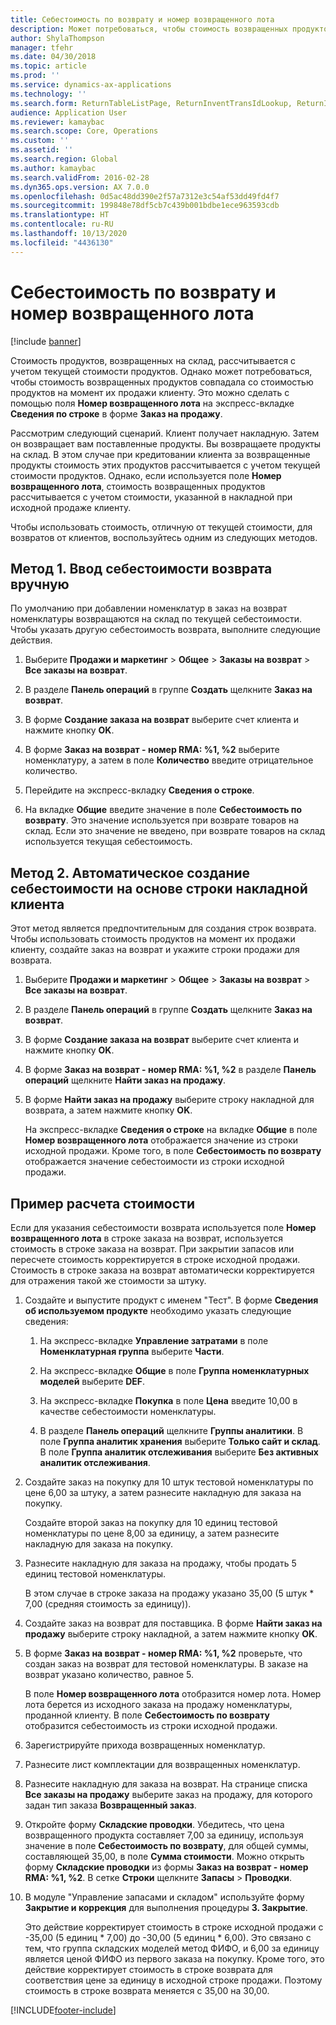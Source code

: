 ```yaml
---
title: Себестоимость по возврату и номер возвращенного лота
description: Может потребоваться, чтобы стоимость возвращенных продуктов совпадала со стоимостью продуктов на момент их продажи клиенту. Это можно сделать с помощью параметра **Номер возвращенного лота**.
author: ShylaThompson
manager: tfehr
ms.date: 04/30/2018
ms.topic: article
ms.prod: ''
ms.service: dynamics-ax-applications
ms.technology: ''
ms.search.form: ReturnTableListPage, ReturnInventTransIdLookup, ReturnItemNumLookup
audience: Application User
ms.reviewer: kamaybac
ms.search.scope: Core, Operations
ms.custom: ''
ms.assetid: ''
ms.search.region: Global
ms.author: kamaybac
ms.search.validFrom: 2016-02-28
ms.dyn365.ops.version: AX 7.0.0
ms.openlocfilehash: 0d5ac48dd390e2f57a7312e3c54af53dd49fd4f7
ms.sourcegitcommit: 199848e78df5cb7c439b001bdbe1ece963593cdb
ms.translationtype: HT
ms.contentlocale: ru-RU
ms.lasthandoff: 10/13/2020
ms.locfileid: "4436130"
---
```

# <a name="return-cost-price-and-return-lot-id"></a>Себестоимость по возврату и номер возвращенного лота        

[!include [banner](../includes/banner.md)]



Стоимость продуктов, возвращенных на склад, рассчитывается с учетом текущей стоимости продуктов. Однако может потребоваться, чтобы стоимость возвращенных продуктов совпадала со стоимостью продуктов на момент их продажи клиенту. Это можно сделать с помощью поля **Номер возвращенного лота** на экспресс-вкладке **Сведения по строке** в форме **Заказ на продажу**.

Рассмотрим следующий сценарий. Клиент получает накладную. Затем он возвращает вам поставленные продукты. Вы возвращаете продукты на склад. В этом случае при кредитовании клиента за возвращенные продукты стоимость этих продуктов рассчитывается с учетом текущей стоимости продуктов. Однако, если используется поле **Номер возвращенного лота**, стоимость возвращенных продуктов рассчитывается с учетом стоимости, указанной в накладной при исходной продаже клиенту.

Чтобы использовать стоимость, отличную от текущей стоимости, для возвратов от клиентов, воспользуйтесь одним из следующих методов.

## <a name="method-1-manually-enter-the-return-cost-price"></a>Метод 1. Ввод себестоимости возврата вручную

По умолчанию при добавлении номенклатур в заказ на возврат номенклатуры возвращаются на склад по текущей себестоимости. Чтобы указать другую себестоимость возврата, выполните следующие действия.

1.  Выберите **Продажи и маркетинг** \> **Общее** \> **Заказы на возврат** \> **Все заказы на возврат**.

2.  В разделе **Панель операций** в группе **Создать** щелкните **Заказ на возврат**.

3.  В форме **Создание заказа на возврат** выберите счет клиента и нажмите кнопку **OK**.

4.  В форме **Заказ на возврат - номер RMA: %1, %2** выберите номенклатуру, а затем в поле **Количество** введите отрицательное количество.

5.  Перейдите на экспресс-вкладку **Сведения о строке**.

6.  На вкладке **Общие** введите значение в поле **Себестоимость по возврату**. Это значение используется при возврате товаров на склад. Если это значение не введено, при возврате товаров на склад используется текущая себестоимость.

## <a name="method-2-automatically-generate-the-cost-price-based-on-the-customer-invoice-line"></a>Метод 2. Автоматическое создание себестоимости на основе строки накладной клиента

Этот метод является предпочтительным для создания строк возврата. Чтобы использовать стоимость продуктов на момент их продажи клиенту, создайте заказ на возврат и укажите строки продажи для возврата.

1.  Выберите **Продажи и маркетинг** \> **Общее** \> **Заказы на возврат** \> **Все заказы на возврат**.

2.  В разделе **Панель операций** в группе **Создать** щелкните **Заказ на возврат**.

3.  В форме **Создание заказа на возврат** выберите счет клиента и нажмите кнопку **OK**.

4.  В форме **Заказ на возврат - номер RMA: %1, %2** в разделе **Панель операций** щелкните **Найти заказ на продажу**.

5.  В форме **Найти заказ на продажу** выберите строку накладной для возврата, а затем нажмите кнопку **OK**.
    
    На экспресс-вкладке **Сведения о строке** на вкладке **Общие** в поле **Номер возвращенного лота** отображается значение из строки исходной продажи. Кроме того, в поле **Себестоимость по возврату** отображается значение себестоимости из строки исходной продажи.

## <a name="cost-calculation-example"></a>Пример расчета стоимости

Если для указания себестоимости возврата используется поле **Номер возвращенного лота** в строке заказа на возврат, используется стоимость в строке заказа на возврат. При закрытии запасов или пересчете стоимость корректируется в строке исходной продажи. Стоимость в строке заказа на возврат автоматически корректируется для отражения такой же стоимости за штуку.

1.  Создайте и выпустите продукт с именем "Тест". В форме **Сведения об используемом продукте** необходимо указать следующие сведения:
    
    1.  На экспресс-вкладке **Управление затратами** в поле **Номенклатурная группа** выберите **Части**.
    
    2.  На экспресс-вкладке **Общие** в поле **Группа номенклатурных моделей** выберите **DEF**.
    
    3.  На экспресс-вкладке **Покупка** в поле **Цена** введите 10,00 в качестве себестоимости номенклатуры.
    
    4.  В разделе **Панель операций** щелкните **Группы аналитики**. В поле **Группа аналитик хранения** выберите **Только сайт и склад**. В поле **Группа аналитик отслеживания** выберите **Без активных аналитик отслеживания**.

2.  Создайте заказ на покупку для 10 штук тестовой номенклатуры по цене 6,00 за штуку, а затем разнесите накладную для заказа на покупку.
    
    Создайте второй заказ на покупку для 10 единиц тестовой номенклатуры по цене 8,00 за единицу, а затем разнесите накладную для заказа на покупку.

3.  Разнесите накладную для заказа на продажу, чтобы продать 5 единиц тестовой номенклатуры.
    
    В этом случае в строке заказа на продажу указано 35,00 (5 штук \* 7,00 (средняя стоимость за единицу)).

4.  Создайте заказ на возврат для поставщика. В форме **Найти заказ на продажу** выберите строку накладной, а затем нажмите кнопку **OK**.

5.  В форме **Заказ на возврат - номер RMA: %1, %2** проверьте, что создан заказ на возврат для тестовой номенклатуры. В заказе на возврат указано количество, равное 5.
    
    В поле **Номер возвращенного лота** отобразится номер лота. Номер лота берется из исходного заказа на продажу номенклатуры, проданной клиенту. В поле **Себестоимость по возврату** отобразится себестоимость из строки исходной продажи.

6.  Зарегистрируйте прихода возвращенных номенклатур.

7.  Разнесите лист комплектации для возвращенных номенклатур.

8.  Разнесите накладную для заказа на возврат. На странице списка **Все заказы на продажу** выберите заказ на продажу, для которого задан тип заказа **Возвращенный заказ**.

9.  Откройте форму **Складские проводки**. Убедитесь, что цена возвращенного продукта составляет 7,00 за единицу, используя значение в поле **Себестоимость по возврату**, для общей суммы, составляющей 35,00, в поле **Сумма стоимости**. Можно открыть форму **Складские проводки** из формы **Заказ на возврат - номер RMA: %1, %2**. В сетке **Строки** щелкните **Запасы** \> **Проводки**.

10. В модуле "Управление запасами и складом" используйте форму **Закрытие и коррекция** для выполнения процедуры **3. Закрытие**.
    
    Это действие корректирует стоимость в строке исходной продажи с -35,00 (5 единиц \* 7,00) до -30,00 (5 единиц \* 6,00). Это связано с тем, что группа складских моделей метод ФИФО, и 6,00 за единицу является ценой ФИФО из первого заказа на покупку. Кроме того, это действие корректирует стоимость в строке возврата для соответствия цене за единицу в исходной строке продажи. Поэтому стоимость в строке возврата меняется с 35,00 на 30,00.






[!INCLUDE[footer-include](../../includes/footer-banner.md)]